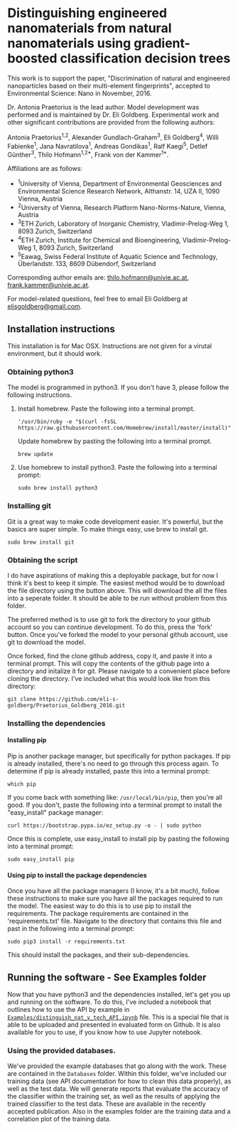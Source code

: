 # Distinguishing engineered nanomaterials from natural nanomaterials using gradient-boosted classification decision trees

This work is to support the paper, "Discrimination of natural and engineered nanoparticles based on their multi-element fingerprints", accepted to Environmental Science: Nano in November, 2016.

Dr. Antonia Praetorius is the lead author. Model development was performed and is maintained by Dr. Eli Goldberg. Experimental work and other significant contributions are provided from the following authors:

Antonia Praetorius<sup>1,2</sup>, Alexander Gundlach-Graham<sup>3</sup>, Eli Goldberg<sup>4</sup>, Willi Fabienke<sup>1</sup>, Jana Navratilova<sup>1</sup>, Andreas Gondikas<sup>1</sup>, Ralf Kaegi<sup>5</sup>, Detlef Günther<sup>3</sup>, Thilo Hofmann<sup>1,2*</sup>,  Frank von der Kammer<sup>1*</sup>.

Affiliations are as follows:
* <sup>1</sup>University of Vienna, Department of Environmental Geosciences and Environmental Science Research Network, Althanstr. 14, UZA II, 1090 Vienna, Austria
* <sup>2</sup>University of Vienna, Research Platform Nano-Norms-Nature, Vienna, Austria
* <sup>3</sup>ETH Zurich, Laboratory of Inorganic Chemistry, Vladimir-Prelog-Weg 1, 8093 Zurich, Switzerland
* <sup>4</sup>ETH Zurich, Institute for Chemical and Bioengineering, Vladimir-Prelog-Weg 1, 8093 Zurich, Switzerland
* <sup>5</sup>Eawag, Swiss Federal Institute of Aquatic Science and Technology, Überlandstr. 133, 8609 Dübendorf, Switzerland

Corresponding author emails are: thilo.hofmann@univie.ac.at, frank.kammer@univie.ac.at.

For model-related questions, feel free to email Eli Goldberg at <elisgoldberg@gmail.com>.


## Installation instructions

This installation is for Mac OSX. Instructions are not given for a virutal environment, but it should work.


### Obtaining python3
The model is programmed in python3. If you don't have 3, please follow the following instructions.

1. Install homebrew.
    Paste the following into a terminal prompt.

    `'/usr/bin/ruby -e "$(curl -fsSL https://raw.githubusercontent.com/Homebrew/install/master/install)"`

    Update homebrew by pasting the following into a terminal prompt.

    `brew update`

2. Use homebrew to install python3.
    Paste the following into a terminal prompt:

    `sudo brew install python3`

### Installing git
Git is a great way to make code development easier. It's powerful, but the basics are super simple. To make things easy, use brew to install git.

`sudo brew install git`

### Obtaining the script
I do have aspirations of making this a deployable package, but for now I think it's best to keep it simple. The easiest method would be to download the file directory using the button above. This will download the all the files into a seperate folder. It should be able to be run without problem from this folder.

The preferred method is to use git to fork the directory to your github account so you can continue development. To do this, press the 'fork' button. Once you've forked the model to your personal github account, use git to download the model.

Once forked, find the clone github address, copy it, and paste it into a terminal prompt. This will copy the contents of the github page into a directory and initalize it for git. Please navigate to a convenient place before cloning the directory. I've included what this would look like from this directory:

`git clone https://github.com/eli-s-goldberg/Praetorius_Goldberg_2016.git`

### Installing the dependencies

#### Installing pip
Pip is another package manager, but specifically for python packages. If pip is already installed, there's no need to go through this process again. To determine if pip is already installed, paste this into a terminal prompt:

`which pip`

If you come back with something like: `/usr/local/bin/pip`, then you're all good. If you don't, paste the following into a terminal prompt to install the "easy_install" package manager:

`curl https://bootstrap.pypa.io/ez_setup.py -o - | sudo python`

Once this is complete, use easy_install to install pip by pasting the following into a terminal prompt:

`sudo easy_install pip`

#### Using pip to install the package dependencies

Once you have all the package managers (I know, it's a bit much), follow these instructions to make sure you have all the packages required to run the model. The easiest way to do this is to use pip to install the requirements. The package requirements are contained in the 'requirements.txt' file. Navigate to the directory that contains this file and past in the following into a terminal prompt:

`sudo pip3 install -r requirements.txt`

This should install the packages, and their sub-dependencies.

## Running the software - See Examples folder

Now that you have python3 and the dependencies installed, let's get you up and running on the software. To do this, I've included a notebook that outlines how to use the API by example in [`Examples/distinguish_nat_v_tech_API.ipynb`](https://github.com/eli-s-goldberg/Praetorius_Goldberg_2016/blob/master/Examples/distinguish_nat_v_tech_API.ipynb) file. This is a special file that is able to be uploaded and presented in evaluated form on Github. It is also available for you to use, if you know how to use Jupyter notebook.

### Using the provided databases.
We've provided the example databases that go along with the work. These are contained in the `Databases` folder. Within this folder, we've included our training data (see API documentation for how to clean this data properly), as well as the test data. We will generate reports that evaluate the accuracy of the classifier within the training set, as well as the results of applying the trained classifier to the test data. These are available in the recently accepted publication.
Also in the examples folder are the training data and a correlation plot of the training data.